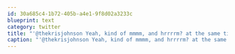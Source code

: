 ```yaml
---
id: 30a685c4-1b72-405b-a4e1-9f8d02a3233c
blueprint: text
category: twitter
title: "'@thekrisjohnson Yeah, kind of mmmm, and hrrrrm? at the same time. I can't decide if cooked bacon would be better or worse."
caption: "'@thekrisjohnson Yeah, kind of mmmm, and hrrrrm? at the same time. I can't decide if cooked bacon would be better or worse."
---
```

